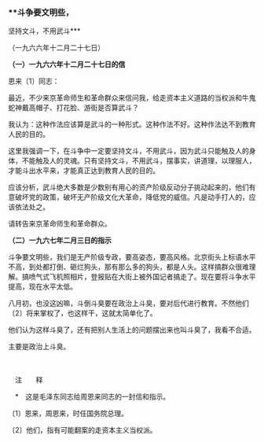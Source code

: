 ### **斗争要文明些，  
坚持文斗，不用武斗**\*

（一九六六年十二月二十七日）

**（一）一九六六年十二月二十七日的信**

恩来〔1〕同志：

最近，不少来京革命师生和革命群众来信问我，给走资本主义道路的当权派和牛鬼蛇神戴高帽子、打花脸、游街是否算武斗？

我认为：这种作法应该算是武斗的一种形式。这种作法不好。这种作法达不到教育人民的目的。

这里我强调一下，在斗争中一定要坚持文斗，不用武斗，因为武斗只能触及人的身体，不能触及人的灵魂。只有坚持文斗，不用武斗，摆事实，讲道理，以理服人，才能斗出水平来，才能真正达到教育人民的目的。

应该分析，武斗绝大多数是少数别有用心的资产阶级反动分子挑动起来的，他们有意破坏党的政策，破坏无产阶级文化大革命，降低党的威信。凡是动手打人的，应该依法处之。

请转告来京革命师生和革命群众。

**（二）一九六七年二月三日的指示**

斗争要文明些，我们是无产阶级专政，要高姿态，要高风格。北京街头上标语水平不高，到处都打倒、砸烂狗头，那有那么多的狗头，都是人头。这样搞群众很难理解。搞喷气式飞机照相片，登报贴在大街上被外国记者搞走了。现在要将斗争水平提高，现在水平太低。

八月初，也没这凶嘛，斗倒斗臭要在政治上斗臭，要对后代进行教育。不然他们〔2〕将来掌权了，也这样干，这就太简单化了。

他们认为这样斗臭了，还有把别人生活上的问题摆出来也叫斗臭了，我看不合适。

主要是政治上斗臭。

　　

　注　　释　

　\*　这是毛泽东同志给周恩来同志的一封信和指示。

〔1〕恩来，周恩来，时任国务院总理。

〔2〕他们，指有可能翻案的走资本主义当权派。